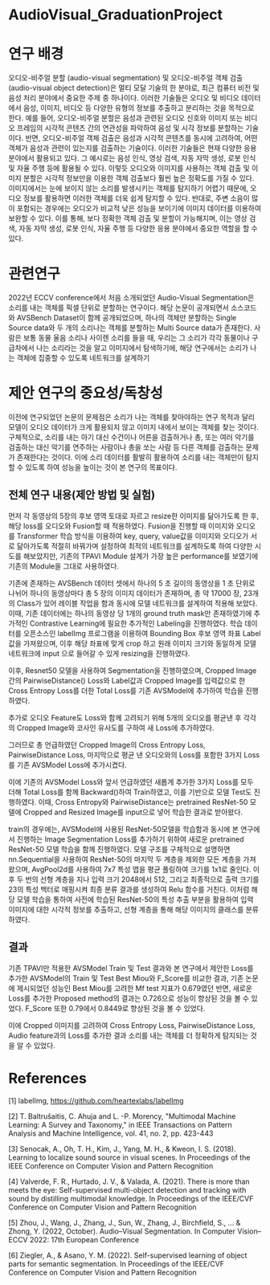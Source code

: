 # AudioVisual_GraduationProject

# 연구 배경 
오디오-비주얼 분할 (audio-visual segmentation) 및 오디오-비주얼 객체 검출 (audio-visual object detection)은 멀티 모달 기술의 한 분야로, 최근 컴퓨터 비전 및 음성 처리 분야에서 중요한 주제 중 하나이다. 이러한 기술들은 오디오 및 비디오 데이터에서 음성, 이미지, 비디오 등 다양한 유형의 정보를 추출하고 분리하는 것을 목적으로 한다. 예를 들어, 오디오-비주얼 분할은 음성과 관련된 오디오 신호와 이미지 또는 비디오 프레임의 시각적 콘텐츠 간의 연관성을 파악하여 음성 및 시각 정보를 분할하는 기술이다. 반면, 오디오-비주얼 객체 검출은 음성과 시각적 콘텐츠를 동시에 고려하여, 어떤 객체가 음성과 관련이 있는지를 검출하는 기술이다. 이러한 기술들은 현재 다양한 응용 분야에서 활용되고 있다. 그 예시로는 음성 인식, 영상 검색, 자동 자막 생성, 로봇 인식 및 자율 주행 등에 활용될 수 있다. 
   이렇듯 오디오와 이미지를 사용하는 객체 검출 및 이미지 분할은 시각적 정보만을 이용한 객체 검출보다 훨씬 높은 정확도를 가질 수 있다. 이미지에서는 눈에 보이지 않는 소리를 발생시키는 객체를 탐지하기 어렵기 때문에, 오디오 정보를 활용하면 이러한 객체를 더욱 쉽게 탐지할 수 있다. 반대로, 주변 소음이 많이 포함되는 경우에는 오디오가 비교적 낮은 성능을 보이기에 이미지 데이터를 이용하여 보완할 수 있다. 이를 통해, 보다 정확한 객체 검출 및 분할이 가능해지며, 이는 영상 검색, 자동 자막 생성, 로봇 인식, 자율 주행 등 다양한 응용 분야에서 중요한 역할을 할 수 있다.

# 관련연구
2022년 ECCV conference에서 처음 소개되었던 Audio-Visual Segmentation은 소리를 내는 객체를 픽셀 단위로 분할하는 연구이다. 해당 논문이 공개되면서 소스코드와 AVSBench Dataset이 함께 공개되었으며, 하나의 객체만 분할하는 Single Source data와 두 개의 소리나는 객체를 분할하는 Multi Source data가 존재한다. 사람은 보통 동물 울음 소리나 사이렌 소리를 들을 때, 우리는 그 소리가 각각 동물이나 구급차에서 나는 소리라는 것을 알고 이미지에서 탐색하기에, 해당 연구에서는 소리가 나는 객체에 집중할 수 있도록 네트워크를 설계하기 

# 제안 연구의 중요성/독창성 
이전에 연구되었던 논문의 문제점은 소리가 나는 객체를 찾아야하는 연구 목적과 달리 모델이 오디오 데이터가 크게 활용되지 않고 이미지 내에서 보이는 객체를 찾는 것이다. 
구체적으로, 소리를 내는 아기 대신 수건이나 어른을 검출하거나 총, 또는 여러 악기를 검출하는 대신 악기를 연주하는 사람이나 총을 쏘는 사람 등 다른 객체를 검출하는 문제가 존재한다는 것이다. 
이에 소리 데이터를 활발히 활용하여 소리를 내는 객체만이 탐지할 수 있도록 하여 성능을 높이는 것이 본 연구의 목표이다.


## 전체 연구 내용(제안 방법 및 실험)
먼저 각 동영상의 5장의 후보 영역 토대로 자르고 resize한 이미지를 닮아가도록 한 후, 해당 loss를 오디오와 Fusion할 때 적용하였다.
Fusion을 진행할 때 이미지와 오디오를 Transformer 학습 방식을 이용하여 key, query, value값을 이미지와 오디오가 서로 닮아가도록 적절히 바꿔가며 설정하여 최적의 네트워크를 설계하도록 하여 다양한 시도를 해보았지만, 기존의 TPAVI Module 설계가 가장 높은 performance를 보였기에 기존의 Module을 그대로 사용하였다. 

기존에 존재하는 AVSBench 데이터 셋에서 하나의 5 초 길이의 동영상을 1 초 단위로 나뉘어 하나의 동영상마다 총 5 장의 이미지 데이터가 존재하며, 총 약 17000 장, 23개의 Class가 있어 레이블 작업을 함과 동시에 모델 네트워크를 설계하여 적용해 보았다. 이때, 기존 데이터에는 하나의 동영상 당 1개의 ground truth mask만 존재하였기에 추가적인 Contrastive Learning에 필요한 추가적인 Labeling을 진행하였다. 학습 데이터를 오픈소스인 labelImg 프로그램을 이용하여 Bounding Box 후보 영역 좌표 Label 값을 가져왔으며, 이후 해당 좌표에 맞게 crop 하고 원래 이미지 크기와 동일하게 모델 네트워크에 input 으로 들어갈 수 있게 resizing을 진행하였다.

이후, Resnet50 모델을 사용하여 Segmentation을 진행하였으며, Cropped Image간의 PairwiseDistance() Loss와 Label값과 Cropped Image를 입력값으로 한 Cross Entropy Loss를 더한 Total Loss를 기존 AVSModel에 추가하여 학습을 진행하였다.

추가로 오디오 Feature도 Loss와 함께 고려되기 위해 5개의 오디오를 평균낸 후 각각의 Cropped Image와 코사인 유사도를 구하여 새 Loss에 추가하였다.

그러므로 총 언급하였던 Cropped Image의 Cross Entropy Loss, PairwiseDistance Loss, 마지막으로 평균 낸 오디오와의 Loss를 포함한 3가지 Loss를 기존 AVSModel Loss에 추가시켰다.

이에 기존의 AVSModel Loss와 앞서 언급하였던 새롭게 추가한 3가지 Loss를 모두 더해 Total Loss를 함께 Backward()하여 Train하였고, 이를 기반으로 모델 Test도 진행하였다. 이때, Cross Entropy와 PairwiseDistance는 pretrained ResNet-50 모델에 Cropped and Resized Image를 input으로 넣어 학습한 결과로 받아왔다. 

train의 경우에는, AVSModel에 사용된 ResNet-50모델을 학습함과 동시에 본 연구에서 진행하는 Image Segmentation Loss를 추가하기 위하여 새로운 pretrained ResNet-50 모델 학습을 함께 진행하였다. 모델 구조를 구체적으로 설명하면 nn.Sequential을 사용하여 ResNet-50의 마지막 두 계층을 제외한 모든 계층을 가져왔으며, AvgPool2d를 사용하여 7x7 특성 맵을 평균 풀링하여 크기를 1x1로 줄인다. 이후 두 번의 선형 계층을 지나 입력 크기 2048에서 512, 그리고 최종적으로 출력 크기를 23의 특성 백터로 매핑시켜 최종 분류 결과를 생성하여 Relu 함수를 거친다. 이처럼 해당 모델 학습을 통하여 사전에 학습된 ResNet-50의 특성 추출 부분을 활용하여 입력 이미지에 대한 시각적 정보를 추출하고, 선형 계층을 통해 해당 이미지의 클래스를 분류하였다.

## 결과
기존 TPAVI만 적용한 AVSModel Train 및 Test 결과와 본 연구에서 제안한 Loss를 추가한 AVSModel의 Train 및 Test Best Miou와 F_Score를 비교한 결과, 기존 논문에 제시되었던 성능인 Best Miou를 고려한 Mf test 지표가 0.679였던 반면, 새로운 Loss를 추가한 Proposed method의 결과는 0.726으로 성능이 향상된 것을 볼 수 있었다. F_Score 또한 0.79에서 0.8449로 향상된 것을 볼 수 있었다. 

이에 Cropped 이미지를 고려하여 Cross Entropy Loss, PairwiseDistance Loss, Audio feature과의 Loss를 추가한 결과 소리를 내는 객체를 더 정확하게 탐지되는 것을 알 수 있었다.


# References
[1] labelImg, https://github.com/heartexlabs/labelImg

[2] T. Baltrušaitis, C. Ahuja and L. -P. Morency, "Multimodal Machine Learning: A Survey and Taxonomy," in IEEE Transactions on Pattern Analysis and Machine Intelligence, vol. 41, no. 2, pp. 423-443

[3] Senocak, A., Oh, T. H., Kim, J., Yang, M. H., & Kweon, I. S. (2018). Learning to localize sound source in visual scenes. In Proceedings of the IEEE Conference on Computer Vision and Pattern Recognition 

[4] Valverde, F. R., Hurtado, J. V., & Valada, A. (2021). There is more than meets the eye: Self-supervised multi-object detection and tracking with sound by distilling multimodal knowledge. In Proceedings of the IEEE/CVF Conference on Computer Vision and Pattern Recognition

[5] Zhou, J., Wang, J., Zhang, J., Sun, W., Zhang, J., Birchfield, S., ... & Zhong, Y. (2022, October). Audio–Visual Segmentation. In Computer Vision–ECCV 2022: 17th European Conference

[6] Ziegler, A., & Asano, Y. M. (2022). Self-supervised learning of object parts for semantic segmentation. In Proceedings of the IEEE/CVF Conference on Computer Vision and Pattern Recognition
